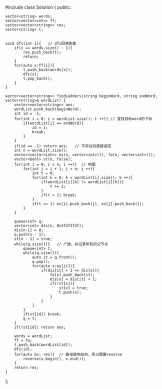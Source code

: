 #include<queue>
class Solution {
public:
    
    vector<string> words;
    vector<vector<int>> ff;
    vector<vector<string>> res;
    vector<string> t;
    
    
    void dfs(int i){   // dfs回溯答案
        if(i == words.size() - 1){
            res.push_back(t);
            return;
        }
        for(auto x:ff[i]){
            t.push_back(words[x]);
            dfs(x);
            t.pop_back();
        }
    }
    
    vector<vector<string>> findLadders(string beginWord, string endWord, vector<string>& wordList) {
        vector<vector<string>> ans;
        wordList.push_back(beginWord);
        int id = -1;
        for(int i = 0; i < wordList.size(); i ++){ // 查找目标word的下标
            if(wordList[i] == endWord){
                id = i;
                break;
            }
        }
        if(id == -1) return ans;   // 不存在则直接返回
        int n = wordList.size();
        vector<vector<int>> es(n, vector<int>()), fa(n, vector<int>());  
        vector<bool> st(n, false);
        for(int i = 0; i < n; i ++){  // 构图
            for(int j = i + 1; j < n; j ++){
                int t = 0;
                for(int k = 0; k < wordList[i].size(); k ++){
                    if(wordList[i][k] != wordList[j][k]){
                        t += 1;
                    }
                    if(t > 1) break;
                }
                if(t == 1) es[i].push_back(j), es[j].push_back(i);
            }
        }
        
        queue<int> q;
        vector<int> dis(n, 0x3f3f3f3f);
        dis[n-1] = 0;
        q.push(n - 1);
        st[n - 1] = true;
        while(q.size()){   // 广搜，并记录所有的父节点
            queue<int> t;
            while(q.size()){
                auto it = q.front();
                q.pop();
                for(auto x:es[it]){
                    if(dis[it] + 1 <= dis[x]){
                        fa[x].push_back(it);
                        dis[x] = dis[it] + 1;
                        if(!st[x]){
                            st[x] = true;
                            t.push(x);
                        }
                    }
                }
            }
            if(st[id]) break;
            q = t;
        }
        if(!st[id]) return ans;
        
        words = wordList;
        ff = fa;
        t.push_back(wordList[id]);
        dfs(id);
        for(auto &x: res){  // 路径是相反的，所以需要reverse
            reverse(x.begin(), x.end());
        }
        return res;
    }
};
